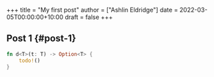 +++
title = "My first post"
author = ["Ashlin Eldridge"]
date = 2022-03-05T00:00:00+10:00
draft = false
+++

## Post 1 {#post-1}

```rust
fn d<T>(t: T) -> Option<T> {
    todo!()
}
```